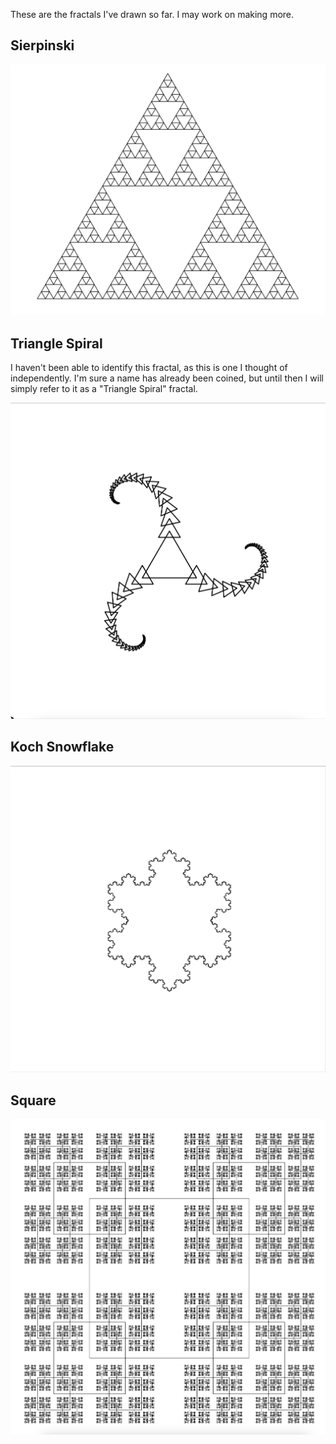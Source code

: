 These are the fractals I've drawn so far. I may work on making more.

## Sierpinski
![](sierpinski.png)
## Triangle Spiral
I haven't been able to identify this fractal, as this is one I thought of independently. I'm sure a name has already been coined, but until then I will simply refer to it as a "Triangle Spiral" fractal.

![](triangle.png)
## Koch Snowflake
![](koch.png)
## Square
![](square.png)